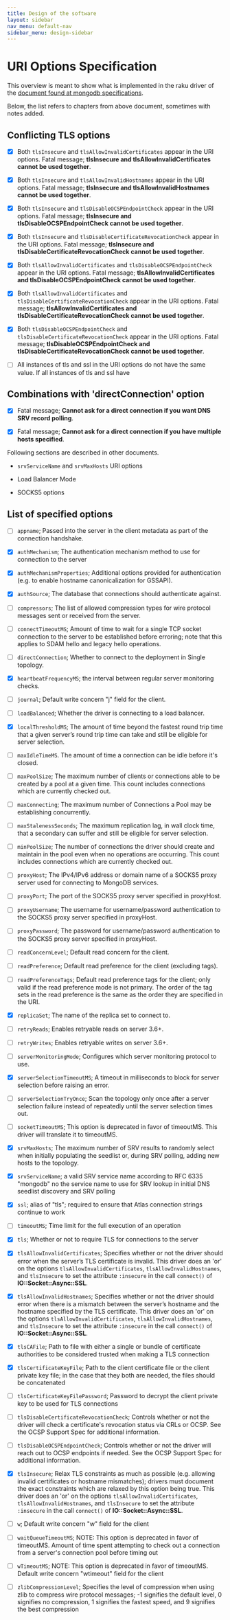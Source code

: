 ```yaml
---
title: Design of the software
layout: sidebar
nav_menu: default-nav
sidebar_menu: design-sidebar
---
```


# URI Options Specification

This overview is meant to show what is implemented in the raku driver of the [document found at <u>mongodb specifications</u>](https://github.com/mongodb/specifications/blob/master/source/uri-options/uri-options.rst#list-of-specified-options).


Below, the list refers to chapters from above document, sometimes with notes added.

## Conflicting TLS options
  * [x] Both `tlsInsecure` and `tlsAllowInvalidCertificates` appear in the URI options. Fatal message; **tlsInsecure and tlsAllowInvalidCertificates cannot be used together**.

  * [x] Both `tlsInsecure` and `tlsAllowInvalidHostnames` appear in the URI options. Fatal message; **tlsInsecure and tlsAllowInvalidHostnames cannot be used together**.

  * [x] Both `tlsInsecure` and `tlsDisableOCSPEndpointCheck` appear in the URI options. Fatal message; **tlsInsecure and tlsDisableOCSPEndpointCheck cannot be used together**.

  * [x] Both `tlsInsecure` and `tlsDisableCertificateRevocationCheck` appear in the URI options. Fatal message; **tlsInsecure and tlsDisableCertificateRevocationCheck cannot be used together**.

  * [x] Both `tlsAllowInvalidCertificates` and `tlsDisableOCSPEndpointCheck` appear in the URI options. Fatal message; **tlsAllowInvalidCertificates and tlsDisableOCSPEndpointCheck cannot be used together**.

  * [x] Both `tlsAllowInvalidCertificates` and `tlsDisableCertificateRevocationCheck` appear in the URI options. Fatal message; **tlsAllowInvalidCertificates and tlsDisableCertificateRevocationCheck cannot be used together**.

  * [x] Both `tlsDisableOCSPEndpointCheck` and `tlsDisableCertificateRevocationCheck` appear in the URI options. Fatal message; **tlsDisableOCSPEndpointCheck and tlsDisableCertificateRevocationCheck cannot be used together**.

  * [ ] All instances of tls and ssl in the URI options do not have the same value. If all instances of tls and ssl have 


## Combinations with 'directConnection' option
  * [x] Fatal message; **Cannot ask for a direct connection if you want DNS SRV record polling**.

  * [x] Fatal message; **Cannot ask for a direct connection if you have multiple hosts specified**.


Following sections are described in other documents.

* `srvServiceName` and `srvMaxHosts` URI options

* Load Balancer Mode

* SOCKS5 options



## List of specified options

* [ ] `appname`; Passed into the server in the client metadata as part of the connection handshake.

* [x] `authMechanism`; The authentication mechanism method to use for connection to the server

* [x] `authMechanismProperties`; Additional options provided for authentication (e.g. to enable hostname canonicalization for GSSAPI).

* [x] `authSource`; The database that connections should authenticate against.

* [ ] `compressors`; The list of allowed compression types for wire protocol messages sent or received from the server.

* [ ] `connectTimeoutMS`; Amount of time to wait for a single TCP socket connection to the server to be established before erroring; note that this applies to SDAM hello and legacy hello operations.

* [ ] `directConnection`; Whether to connect to the deployment in Single topology.

* [x] `heartbeatFrequencyMS`; the interval between regular server monitoring checks.

* [ ] `journal`; Default write concern "j" field for the client.

* [ ] `loadBalanced`; Whether the driver is connecting to a load balancer.

* [x] `localThresholdMS`; The amount of time beyond the fastest round trip time that a given server’s round trip time can take and still be eligible for server selection.

* [ ] `maxIdleTimeMS`. The amount of time a connection can be idle before it's closed.

* [ ] `maxPoolSize`; The maximum number of clients or connections able to be created by a pool at a given time. This count includes connections which are currently checked out.

* [ ] `maxConnecting`; The maximum number of Connections a Pool may be establishing concurrently.

* [ ] `maxStalenessSeconds`; The maximum replication lag, in wall clock time, that a secondary can suffer and still be eligible for server selection.

* [ ] `minPoolSize`; The number of connections the driver should create and maintain in the pool even when no operations are occurring. This count includes connections which are currently checked out.

* [ ] `proxyHost`; The IPv4/IPv6 address or domain name of a SOCKS5 proxy server used for connecting to MongoDB services.

* [ ] `proxyPort`; The port of the SOCKS5 proxy server specified in proxyHost.

* [ ] `proxyUsername`; The username for username/password authentication to the SOCKS5 proxy server specified in proxyHost.

* [ ] `proxyPassword`; The password for username/password authentication to the SOCKS5 proxy server specified in proxyHost.

* [ ] `readConcernLevel`; Default read concern for the client.

* [ ] `readPreference`; Default read preference for the client (excluding tags).

* [ ] `readPreferenceTags`; Default read preference tags for the client; only valid if the read preference mode is not primary. The order of the tag sets in the read preference is the same as the order they are specified in the URI.

* [x] `replicaSet`; The name of the replica set to connect to.

* [ ] `retryReads`; Enables retryable reads on server 3.6+.

* [ ] `retryWrites`; Enables retryable writes on server 3.6+.

* [ ] `serverMonitoringMode`; Configures which server monitoring protocol to use. 

* [x] `serverSelectionTimeoutMS`; A timeout in milliseconds to block for server selection before raising an error.

* [ ] `serverSelectionTryOnce`; Scan the topology only once after a server selection failure instead of repeatedly until the server selection times out.

* [ ] `socketTimeoutMS`; This option is deprecated in favor of timeoutMS. This driver will translate it to timeoutMS.

* [x] `srvMaxHosts`; The maximum number of SRV results to randomly select when initially populating the seedlist or, during SRV polling, adding new hosts to the topology.

* [x] `srvServiceName`;	a valid SRV service name according to RFC 6335 	"mongodb" 	no 	the service name to use for SRV lookup in initial DNS seedlist discovery and SRV polling

* [x] `ssl`; alias of "tls"; required to ensure that Atlas connection strings continue to work

* [ ] `timeoutMS`; Time limit for the full execution of an operation

* [x] `tls`; Whether or not to require TLS for connections to the server

* [x] `tlsAllowInvalidCertificates`; Specifies whether or not the driver should error when the server’s TLS certificate is invalid. This driver does an 'or' on the options `tlsAllowInvalidCertificates`, `tlsAllowInvalidHostnames`, and `tlsInsecure` to set the attribute `:insecure` in the call `connect()` of **IO::Socket::Async::SSL**.

* [x] `tlsAllowInvalidHostnames`; Specifies whether or not the driver should error when there is a mismatch between the server’s hostname and the hostname specified by the TLS certificate. This driver does an 'or' on the options `tlsAllowInvalidCertificates`, `tlsAllowInvalidHostnames`, and `tlsInsecure` to set the attribute `:insecure` in the call `connect()` of **IO::Socket::Async::SSL**.

* [x] `tlsCAFile`; Path to file with either a single or bundle of certificate authorities to be considered trusted when making a TLS connection

* [x] `tlsCertificateKeyFile`; Path to the client certificate file or the client private key file; in the case that they both are needed, the files should be concatenated

* [ ] `tlsCertificateKeyFilePassword`; Password to decrypt the client private key to be used for TLS connections

* [ ] `tlsDisableCertificateRevocationCheck`; Controls whether or not the driver will check a certificate's revocation status via CRLs or OCSP. See the OCSP Support Spec for additional information.

* [ ] `tlsDisableOCSPEndpointCheck`; Controls whether or not the driver will reach out to OCSP endpoints if needed. See the OCSP Support Spec for additional information.

* [x] `tlsInsecure`; Relax TLS constraints as much as possible (e.g. allowing invalid certificates or hostname mismatches); drivers must document the exact constraints which are relaxed by this option being true. This driver does an 'or' on the options `tlsAllowInvalidCertificates`, `tlsAllowInvalidHostnames`, and `tlsInsecure` to set the attribute `:insecure` in the call `connect()` of **IO::Socket::Async::SSL**.

* [ ] `w`; Default write concern "w" field for the client

* [ ] `waitQueueTimeoutMS`; NOTE: This option is deprecated in favor of timeoutMS. Amount of time spent attempting to check out a connection from a server's connection pool before timing out

* [ ] `wTimeoutMS`; NOTE: This option is deprecated in favor of timeoutMS. Default write concern "wtimeout" field for the client

* [ ] `zlibCompressionLevel`; Specifies the level of compression when using zlib to compress wire protocol messages; -1 signifies the default level, 0 signifies no compression, 1 signifies the fastest speed, and 9 signifies the best compression
